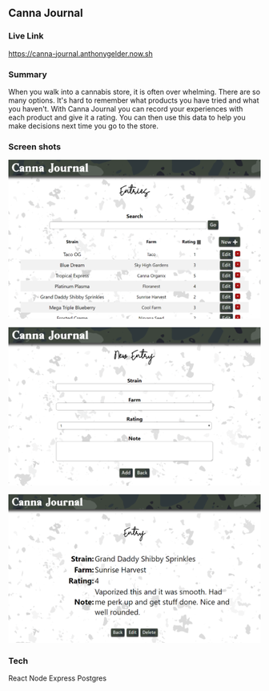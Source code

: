 ## Canna Journal

### Live Link
https://canna-journal.anthonygelder.now.sh

### Summary
When you walk into a cannabis store, it is often over whelming. There are so many options. It's hard to remember what products you have tried and what you haven't. With Canna Journal you can record your experiences with each product and give it a rating. You can then use this data to help you make decisions next time you go to the store.

### Screen shots
![Home Screen](src/img/screenshot1.png)

![Add Screen](src/img/screenshot2.png)

![Detail Screen](src/img/screenshot3.png)

### Tech
React
Node
Express
Postgres